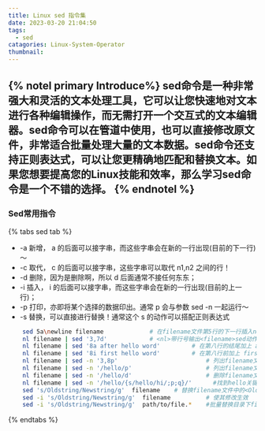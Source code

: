 ```yaml
---
title: Linux sed 指令集
date: 2023-03-20 21:04:50
tags:
  - sed
catagories: Linux-System-Operator
thumbnail:
---
```

{% notel primary Introduce%}
sed命令是一种非常强大和灵活的文本处理工具，它可以让您快速地对文本进行各种编辑操作，而无需打开一个交互式的文本编辑器。sed命令可以在管道中使用，也可以直接修改原文件，非常适合批量处理大量的文本数据。sed命令还支持正则表达式，可以让您更精确地匹配和替换文本。如果您想要提高您的Linux技能和效率，那么学习sed命令是一个不错的选择。
{% endnotel %}
---
### Sed常用指令
{% tabs sed tab %}
<!-- tab 参数说明 -->
* -a    新增， a 的后面可以接字串，而这些字串会在新的一行出现(目前的下一行)～
* -c    取代， c 的后面可以接字串，这些字串可以取代 n1,n2 之间的行！
* -d    删除，因为是删除啊，所以 d 后面通常不接任何东东；
* -i    插入， i 的后面可以接字串，而这些字串会在新的一行出现(目前的上一行)；
* -p    打印，亦即将某个选择的数据印出。通常 p 会与参数 sed -n 一起运行～
* -s    替换，可以直接进行替换！通常这个 s 的动作可以搭配正则表达式

<!-- endtab -->
<!-- tab 使用实例 -->
```sh
    sed 5a\newline filename             # 在filename文件第5行的下一行插入newline,将结果输出到标准输出
    nl filename | sed '3,7d'            # <nl>带行号输出<filename>sed动作是删除<d> 3-7行,也可以夹带正则
    nl filename | sed '8a after hello word'         # 在第八行的结尾加上 after hello word 字样
    nl filename | sed '8i first hello word'         # 在第八行前加上 first hello word 字样
    nl filename | sed -n '3,8p'                         # 列出filename文件内的<3-8>行信息
    nl filename | sed -n '/hello/p'                     # 列出filename文件有hello关键词的行
    nl filename | sed -n '/hello/d'                     # 删除filename文件有hello关键词的行
    nl filename | sed -n '/hello/{s/hello/hi/;p;q}/'      #找到hello关键词替换为hi <q>退出
    sed 's/Oldstring/Newstring/g'  filename    # 替换filename文件中的<Oldstring>为<Newstring> <g>全局替换
    sed -i 's/Oldstring/Newstring/g'  filename          # 使其修改生效
    sed -i 's/Oldstring/Newstring/g'  path/to/file.*    #批量替换目录下file开头的文件
```
<!-- endtab -->
{% endtabs %}